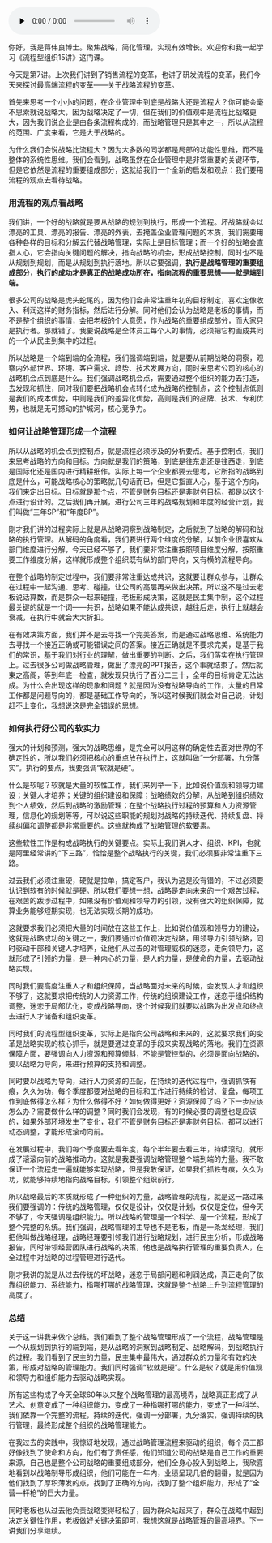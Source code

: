 <audio id="audio" title="07 | 流程变革实战案例三：战略流程的重整要点" controls="" preload="none"><source id="mp3" src="https://static001.geekbang.org/resource/audio/ce/56/cecba6ea6d70c2e7dae811fffd45e056.mp3"></audio>

你好，我是蒋伟良博士。聚焦战略，简化管理，实现有效增长。欢迎你和我一起学习《流程型组织15讲》这门课。

今天是第7讲。上次我们讲到了销售流程的变革，也讲了研发流程的变革，我们今天来探讨最高端流程的变革——关于战略流程的变革。

首先来思考一个小小的问题，在企业管理中到底是战略大还是流程大？你可能会毫不思索就说战略大，因为战略决定了一切，但在我们的价值观中是流程比战略更大，因为我们说企业是由各条流程构成的，而战略管理只是其中之一，所以从流程的范围、广度来看，它是大于战略的。

为什么我们会说战略比流程大？因为大多数的同学都是局部的功能性思维，而不是整体的系统性思维。我们会看到，战略虽然在企业管理中是非常重要的关键环节，但是它依然是流程的重要组成部分，这就给我们一个全新的启发和观点：我们要用流程的观点去看待战略。

### 用流程的观点看战略

我们讲，一个好的战略就是要从战略的规划到执行，形成一个流程。坏战略就会以漂亮的工具、漂亮的报告、漂亮的外表，去掩盖企业管理问题的本质，我们需要用各种各样的目标和分解去代替战略管理，实际上是目标管理；而一个好的战略会直指人心，它会指向关键问题的解决，指向战略的机会，形成战略控制，同时也不是从规划到规划，而是从规划到执行落地。所以它要强调，**执行是战略管理的重要组成部分，执行的成功才是真正的战略成功所在，指向流程的重要思想——就是端到端。**

很多公司的战略是虎头蛇尾的，因为他们会非常注重年初的目标制定，喜欢定像收入、利润这样的财务指标，然后进行分解。同时他们会认为战略是老板的事情，而不是整个组织的事情，会把老板的个人意愿，作为战略的重要组成部分，而大家只是执行者。那就错了。我要说战略是全体员工每个人的事情，必须把它构画成共同的一个从民主到集中的过程。

所以战略是一个端到端的全流程，我们强调端到端，就是要从前期战略的洞察，观察内外部世界、环境、客户需求、趋势、技术发展方向，同时来思考公司的核心的战略机会点到底是什么。我们强调战略机会点，需要通过整个组织的能力去打造，去发现和抓住，同时我们要把战略机会点转化成为战略的控制点，这个控制点低则是我们的成本优势，中则是我们的差异化优势，高则是我们的品牌、技术、专利优势，也就是无可撼动的护城河，核心竞争力。

### 如何让战略管理形成一个流程

所以从战略的机会点到控制点，就是流程必须涉及的分析要点。基于控制点，我们来思考战略的方向和目标。方向就是我们的策略，到底是往东走还是往西走，到底是国际化还是国内进行精耕细作。实际上每一个企业都要去思考，它所指的战略到底是什么，可能战略核心的策略就几句话而已，但是它指直人心，基于这个方向，我们来定出目标。目标就是那个点，不管是财务目标还是非财务目标，都是以这个点进行设计的。之后我们再开展，进行公司三年的战略规划和年度的经营计划，我们叫做“三年SP”和“年度BP”。

刚才我们讲的过程实际上就是从战略洞察到战略制定，之后就到了战略的解码和战略的执行管理。从解码的角度看，我们要进行两个维度的分解，以前企业很喜欢从部门维度进行分解，今天已经不够了，我们要非常注重按照项目维度分解，按照重要工作维度分解，这样就形成整个组织既有纵的部门导向，又有横的流程导向。

在整个战略的制定过程中，我们要非常注重达成共识，这就要让群众参与，让群众在过程中一起沟通、思考、碰撞，让公司的高层再来做出决策。所以这不是过去老板说话算数，而是群众一起来碰撞，老板形成决策，这就是民主集中制，这个过程最关键的就是一个词——共识，战略如果不能达成共识，越往后走，执行上就越会衰减，在执行中就会大大折扣。

在有效决策方面，我们并不是去寻找一个完美答案，而是通过战略思维、系统能力去寻找一个接近正确或可能错误之间的答案。接近正确就是不要求完美，是基于我们的常识，基于我们对行业的理解，做出重要的判断。之后，我们落实在执行管理上。过去很多公司做战略管理，做出了漂亮的PPT报告，这个事就结束了。然后就束之高阁，等到年底一检查，就发现只执行了百分二三十，全年的目标肯定无法达成。为什么会出现这样的现象和问题？就是因为没有战略导向的工作，大量的日常工作都是问题导向的，都是基础工作导向的，所以这时候我们就会对自己说，计划赶不上变化，我想说这是完全错误的思想。

### 如何执行好公司的软实力

强大的计划和预测，强大的战略思维，是完全可以用这样的确定性去面对世界的不确定性的，所以我们必须把核心的重点放在执行上，这就叫做“一分部署，九分落实”。执行的要点，我要强调“软就是硬”。

什么是软呢？软就是大量的软性工作，我们来列举一下，比如说价值观和领导力建设；关键人才培养；关键的组织建设和保障；战略绩效的分解，从战略到组织绩效到个人绩效，然后到战略的激励管理；在整个战略执行过程的预算和人力资源管理，信息化的规划等等，可以说这些职能的规划对战略的持续迭代、持续复盘、持续纠偏和调整都是非常重要的。这些就构成了战略管理的软要素。

这些软性工作是构成战略执行的关键要点。实际上我们讲人才、组织、KPI，也就是阿里经常讲的“下三路”，恰恰是整个战略执行的关键，我们必须要非常注重下三路。

过去我们必须注重硬，硬就是拉单，搞定客户，我认为这是没有错的，不过必须要认识到软有的时候就是硬。所以我们要想一想，战略是走向未来的一个艰苦过程，在艰苦的跋涉过程中，如果没有价值观和领导力的引领，没有强大的组织保障，就算业务能够短期实现，也无法实现长期的成功。

这就要求我们必须把大量的时间放在这些工作上，比如说价值观和领导力的建设，这就是战略成功的关键之一，我们要通过价值观决定战略，用领导力引领战略，同时驱动干部和关键人才培养，让他们从过去的对管理威权的迷恋，走向领导力，这就形成了引领的力量，是一种内心的力量，是人的力量，是使命的力量，去驱动战略实现。

同时我们要高度注重人才和组织保障，当战略面对未来的时候，会发现人才和组织不够了，这就要求把传统的人力资源工作，传统的组织建设工作，迷恋于组织结构调整，迷恋于局部优化，变成战略导向，这个时候我们就要以战略为出发点和终点去进行人才储备和组织变革。

同时我们的流程型组织变革，实际上是指向公司战略和未来的，这就要求我们的变革是战略实现的核心抓手，就是要通过变革的手段来实现战略的落地。我们在资源保障方面，要强调向人力资源和预算倾斜，不能是管控型的，必须是面向战略的，要以战略为导向，来进行预算的支持和调整。

同时要以战略为导向，进行人力资源的匹配，在持续的迭代过程中，强调抓铁有痕，久久为功，每个季度都要对战略的目标和工作进行持续的检讨、复盘，每项工作到底做得怎么样？为什么做得不好？如何做得更好？资源保障了吗？下一步应该怎么办？需要做什么样的调整？同时我们会发现，有的时候必要的调整也是应该的，如果外部环境发生了变化，我们不管是财务目标还是非财务目标，都可以进行动态调整，才能形成滚动向前。

在发展过程中，我们每个季度要去看年度，每个半年要去看三年，持续滚动，就形成了滚滚向前的战略推动力。这就是我要强调战略管理整个端到端的力量。我不敢保证一个流程走一遍就能够实现战略，但是我敢保证，如果我们抓铁有痕，久久为功，就能够持续地指向战略目标，引领整个组织前行。

所以战略最后的本质就形成了一种组织的力量，战略管理的流程，就是这一路过来我们要强调的：传统的战略管理，仅仅是设计，仅仅是计划，仅仅是定位，但今天不够了，今天强调是组织能力。所以战略的管理是一个科学、是一个流程，形成了整个完整的系统。我们强调，战略管理的主导也不是老板，而是一条龙经理，我们把他叫做战略经理，战略经理要引领我们进行战略规划，进行民主分析，形成战略报告，同时带领经营团队进行战略的决策，他也是战略执行管理的重要负责人，在全过程中对战略的过程管理进行迭代。

刚才我讲的就是从过去传统的坏战略，迷恋于局部问题和利润达成，真正走向了依靠组织能力、系统能力，指哪打哪的战略管理，这就是整个战略上升到流程管理的高度了。

### 总结

关于这一讲我来做个总结。我们看到了整个战略管理形成了一个流程，战略管理是一个从规划到执行的端到端，是从战略的洞察到战略制定、战略解码，到战略执行的过程。我们看到了民主的力量，民主集中最伟大，通过群众的力量和有效的决策，形成对战略的管理能力。我们同时强调“软就是硬”。什么是软？就是用价值观和领导力和组织能力去驱动战略实现。

所有这些构成了今天全球60年以来整个战略管理的最高境界，战略真正形成了从艺术、创意变成了一种组织能力，变成了一种指哪打哪的能力，变成了一种科学。我们依靠一个完整的流程，持续的迭代，强调一分部署，九分落实，强调持续的执行管理，最终形成整个组织的战略管理能力。

在我过去的实践中，我惊讶地发现，通过战略管理流程来驱动的组织，每个员工都好像找到了使命和方向，他们有了责任感，他们知道公司的战略是自己工作的重要来源，自己也是整个公司战略的重要组成部分，他们全身心投入到战略上，我欣喜地看到以战略制导形成组织，他们可能在一年内，业绩呈现几倍的翻番，就是因为他们找到了厚积薄发的点，找到了正确的方向，找到了整个组织能力，形成了“全营一杆枪”的巨大力量。

同时老板也从过去他负责战略变得轻松了，因为群众站起来了，群众在战略中起到决定关键性作用，老板做好关键决策即可，我想这就是战略管理的最高境界。下一讲我们分享继续。

<img src="https://static001.geekbang.org/resource/image/bd/bc/bd2c1cca760947c6d7b23579776be2bc.png" alt="">
